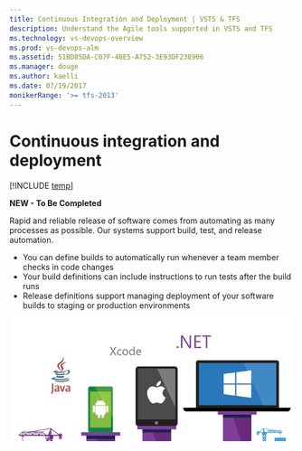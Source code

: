 ```yaml
---
title: Continuous Integration and Deployment | VSTS & TFS
description: Understand the Agile tools supported in VSTS and TFS 
ms.technology: vs-devops-overview 
ms.prod: vs-devops-alm
ms.assetid: 51BD85DA-C07F-4BE5-A752-3E93DF238906
ms.manager: douge
ms.author: kaelli
ms.date: 07/19/2017
monikerRange: '>= tfs-2013'
---
```



# Continuous integration and deployment  

[!INCLUDE [temp](../_shared/version-vsts-tfs-all-versions.md)]

**NEW - To Be Completed**
 

Rapid and reliable release of software comes from automating as many processes as possible. Our systems support build, test, and release automation. 

- You can define builds to automatically run whenever a team member checks in code changes 
- Your build definitions can include instructions to run tests after the build runs 
- Release definitions support managing deployment of your software builds to staging or production environments 

![Multiple platform continuous integration](../_img/multi-platform.png) 
